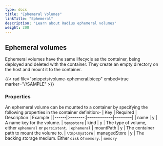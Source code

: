 ```yaml
---
type: docs
title: "Ephemeral Volumes"
linkTitle: "Ephemeral"
description: "Learn about Radius ephemeral volumes"
weight: 200
---
```


## Ephemeral volumes

Ephemeral volumes have the same lifecycle as the container, being deployed and deleted with the container. They create an empty directory on the host and mount it to the container.

{{< rad file="snippets/volume-ephemeral.bicep" embed=true marker="//SAMPLE" >}}

### Properties

An ephemeral volume can be mounted to a container by specifying the following properties in the container definition:-
| Key  | Required | Description | Example |
|------|:--------:|-------------|---------|
| name | y | A name key for the volume. | `tempstore`
| kind | y | The type of volume, either `ephemeral` or `persistent`. | `ephemeral`
| mountPath | y | The container path to mount the volume to. | `\tmp\mystore`
| managedStore | y | The backing storage medium. Either `disk` or `memory`. | `memory`
